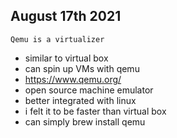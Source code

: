 ## August 17th 2021

    Qemu is a virtualizer
* similar to virtual box
* can spin up VMs with qemu
* https://www.qemu.org/
* open source machine emulator
* better integrated with linux
* i felt it to be faster than virtual box
* can simply brew install qemu
